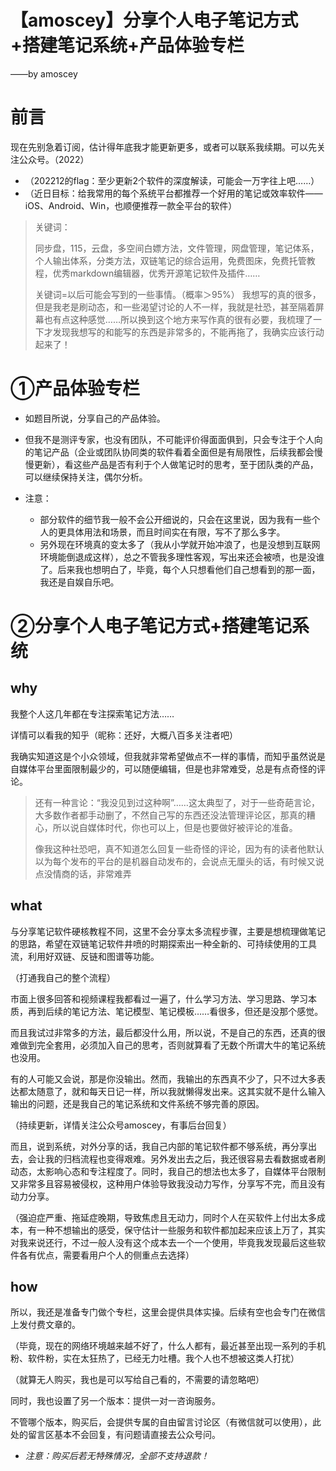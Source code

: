 # 【amoscey】分享个人电子笔记方式+搭建笔记系统+产品体验专栏
——by amoscey

# 前言

现在先别急着订阅，估计得年底我才能更新更多，或者可以联系我续期。可以先关注公众号。（2022）

- （202212的flag：至少更新2个软件的深度解读，可能会一万字往上吧……）
- （近日目标：给我常用的每个系统平台都推荐一个好用的笔记或效率软件——iOS、Android、Win，也顺便推荐一款全平台的软件）

> 关键词：
> 
> 同步盘，115，云盘，多空间白嫖方法，文件管理，网盘管理，笔记体系，个人输出体系，分类方法，双链笔记的综合运用，免费图床，免费托管教程，优秀markdown编辑器，优秀开源笔记软件及插件……
> 
> 关键词=以后可能会写到的一些事情。（概率＞95%）
> 我想写的真的很多，但是我老是刷动态，和一些渴望讨论的人不一样，我就是社恐，甚至隔着屏幕也有点这种感觉……所以换到这个地方来写作真的很有必要，我梳理了一下才发现我想写的和能写的东西是非常多的，不能再拖了，我确实应该行动起来了！


# ①产品体验专栏

- 如题目所说，分享自己的产品体验。
- 但我不是测评专家，也没有团队，不可能评价得面面俱到，只会专注于个人向的笔记产品（企业或团队协同类的软件看着全面但是有局限性，后续我都会慢慢更新），看这些产品是否有利于个人做笔记时的思考，至于团队类的产品，可以继续保持关注，偶尔分析。

- 注意：
	- 部分软件的细节我一般不会公开细说的，只会在这里说，因为我有一些个人的更具体用法和场景，而且时间实在有限，写不了那么多字。
	- 另外现在环境真的变太多了（我从小学就开始冲浪了，也是没想到互联网环境能倒退成这样），总之不管我多理性客观，写出来还会被喷，也是没谁了。后来我也想明白了，毕竟，每个人只想看他们自己想看到的那一面，我还是自娱自乐吧。

# ②分享个人电子笔记方式+搭建笔记系统

## why

我整个人这几年都在专注探索笔记方法……

详情可以看我的知乎（昵称：还好，大概八百多关注者吧）

我确实知道这是个小众领域，但我就非常希望做点不一样的事情，而知乎虽然说是自媒体平台里面限制最少的，可以随便编辑，但是也非常难受，总是有点奇怪的评论。

> 还有一种言论：“我没见到过这种啊”……这太典型了，对于一些奇葩言论，大多数作者都手动删了，不然自己写的东西还没法管理评论区，那真的糟心，所以说自媒体时代，你也可以上，但是也要做好被评论的准备。
> 
> 像我这种社恐吧，真不知道怎么回复一些奇怪的评论，因为有的读者他默认以为每个发布的平台的是机器自动发布的，会说点无厘头的话，有时候又说点没情商的话，非常难弄

## what

与分享笔记软件硬核教程不同，这里不会分享太多流程步骤，主要是想梳理做笔记的思路，希望在双链笔记软件井喷的时期探索出一种全新的、可持续使用的工具流，利用好双链、反链和图谱等功能。

（打通我自己的整个流程）

市面上很多回答和视频课程我都看过一遍了，什么学习方法、学习思路、学习本质，再到后续的笔记方法、笔记模型、笔记模板……看很多，但还是没那个感觉。

而且我试过非常多的方法，最后都没什么用，所以说，不是自己的东西，还真的很难做到完全套用，必须加入自己的思考，否则就算看了无数个所谓大牛的笔记系统也没用。

有的人可能又会说，那是你没输出。然而，我输出的东西真不少了，只不过大多表达都太随意了，就和每天日记一样，所以我就懒得发出来。这其实就不是什么输入输出的问题，还是我自己的笔记系统和文件系统不够完善的原因。

（持续更新，详情关注公众号amoscey，有事后台回复）

而且，说到系统，对外分享的话，我自己内部的笔记软件都不够系统，再分享出去，会让我的归档流程也变得艰难。另外发出去之后，我还很容易去看数据或者刷动态，太影响心态和专注程度了。同时，我自己的想法也太多了，自媒体平台限制又非常多且容易被侵权，这种用户体验导致我没动力写作，分享写不完，而且没有动力分享。

（强迫症严重、拖延症晚期，导致焦虑且无动力，同时个人在买软件上付出太多成本，有一种不想输出的感受，保守估计一些服务和软件都加起来应该上万了，其实对我来说还行，不过一般人没有这个成本去一个一个使用，毕竟我发现最后这些软件各有优点，需要看用户个人的侧重点去选择）

## how
所以，我还是准备专门做个专栏，这里会提供具体实操。后续有空也会专门在微信上发付费文章的。

（毕竟，现在的网络环境越来越不好了，什么人都有，最近甚至出现一系列的手机粉、软件粉，实在太狂热了，已经无力吐槽。我个人也不想被这类人打扰）

（就算无人购买，我也是可以写给自己看的，不需要的请忽略吧）

同时，我也设置了另一个版本：提供一对一咨询服务。

不管哪个版本，购买后，会提供专属的自由留言讨论区（有微信就可以使用），此处的留言区基本不会回复，有问题请直接去公众号问。

- *注意：购买后若无特殊情况，全部不支持退款！*

<!-- 
addr

 -->